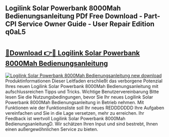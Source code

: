 ## Logilink Solar Powerbank 8000Mah Bedienungsanleitung PDf Free Download - Part-CPl Service Owner Guide - User Repair Edition q0aL5

# <h2><a href="http://df4uve.blite.top/?on=Logilink+Solar+Powerbank+8000Mah+Bedienungsanleitung">🔗Download 👉🔴 Logilink Solar Powerbank 8000Mah Bedienungsanleitung</a></h2>

[![Logilink Solar Powerbank 8000Mah Bedienungsanleitung new download](https://i.imgur.com/lujVjoI.png)](http://df4uve.blite.top/?on=Logilink+Solar+Powerbank+8000Mah+Bedienungsanleitung)
Produktinformationen Dieser Leitfaden erschließt das verborgene Potenzial Ihres neuen Logilink Solar Powerbank 8000Mah Bedienungsanleitung mit aufschlussreichen Tipps und Tricks. Wichtige Benutzervereinbarung Bitte lesen Sie die Nutzungsbedingungen, bevor Sie Ihr neues Logilink Solar Powerbank 8000Mah Bedienungsanleitung in Betrieb nehmen. Mit Funktionen wie der Funktionsliste soll Ihr neues REDDDDDDD Ihre Aufgaben vereinfachen und Sie in die Lage versetzen, mehr zu erreichen. Ihr Feedback ist wertvoll Logilink Solar Powerbank 8000Mah BedienungsanleitungD. Wir schätzen Ihren Input und sind bestrebt, Ihnen einen außergewöhnlichen Service zu bieten.
